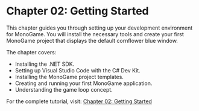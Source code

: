 # Chapter 02: Getting Started

This chapter guides you through setting up your development environment for MonoGame. You will install the necessary tools and create your first MonoGame project that displays the default cornflower blue window.

The chapter covers:

- Installing the .NET SDK.
- Setting up Visual Studio Code with the C# Dev Kit.
- Installing the MonoGame project templates.
- Creating and running your first MonoGame application.
- Understanding the game loop concept.

For the complete tutorial, visit: [Chapter 02: Getting Started](https://docs.monogame.net/articles/tutorials/building_2d_games/02_getting_started/?tabs=windows)
